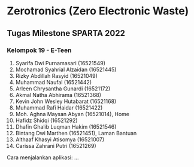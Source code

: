 # Zerotronics (Zero Electronic Waste)
## Tugas Milestone SPARTA 2022
### Kelompok 19 - E-Teen
1. Syarifa Dwi Purnamasari (16521549)
2. Mochamad Syahrial Alzaidan (16521445)
3. Rizky Abdillah Rasyid (16521049)
4. Muhammad Naufal (16521442)
5. Arleen Chrysantha Gunardi (16521172)
6. Akmal Natha Abhirama (16521368)
7. Kevin John Wesley Hutabarat (16521168)
8. Muhammad Rafi Haidar (16521422)
9. Moh. Aghna Maysan Abyan (16521014), Home
10. Hafidz Shidqi (16521292)
11. Dhafin Ghalib Luqman Hakim (16521546)
12. Bintang Dwi Marthen (16521451), Laman Bantuan
13. Althaaf Khasyi Atisomya (16521007)
14. Carissa Zahrani Putri (16521269)

<!--
Contoh: Justin Bieber (13521999), Front end
-->

Cara menjalankan aplikasi:
...
